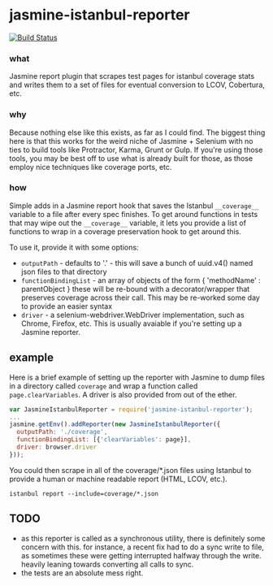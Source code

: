 # jasmine-istanbul-reporter
[![Build Status](https://travis-ci.org/bennyhat/jasmine-istanbul-reporter.svg?branch=master)](https://travis-ci.org/bennyhat/jasmine-istanbul-reporter)

### what
Jasmine report plugin that scrapes test pages for istanbul coverage stats and writes them to a set of files for eventual conversion to LCOV, Cobertura, etc.

### why
Because nothing else like this exists, as far as I could find. The biggest thing here is that this works for the weird niche of Jasmine + Selenium with no ties to build tools like Protractor, Karma, Grunt or Gulp. If you're using those tools, you may be best off to use what is already built for those, as those employ nice techniques like coverage ports, etc.

### how
Simple adds in a Jasmine report hook that saves the Istanbul ```__coverage__``` variable to a file after every spec finishes. To get around functions in tests that may wipe out the ```__coverage__``` variable, it lets you provide a list of functions to wrap in a coverage preservation hook to get around this.

To use it, provide it with some options:
- ```outputPath``` - defaults to '.' - this will save a bunch of uuid.v4() named json files to that directory
- ```functionBindingList``` - an array of objects of the form { 'methodName' : parentObject } these will be re-bound with a decorator/wrapper that preserves coverage across their call. This may be re-worked some day to provide an easier syntax
- ```driver``` - a selenium-webdriver.WebDriver implementation, such as Chrome, Firefox, etc. This is usually avaiable if you're setting up a Jasmine reporter.


## example
Here is a brief example of setting up the reporter with Jasmine to dump files in a directory called ```coverage``` and wrap a function called ```page.clearVariables```. A driver is also provided from out of the ether.

```javascript
var JasmineIstanbulReporter = require('jasmine-istanbul-reporter');
...
jasmine.getEnv().addReporter(new JasmineIstanbulReporter({
  outputPath: './coverage',
  functionBindingList: [{'clearVariables': page}],
  driver: browser.driver
}));
```

You could then scrape in all of the coverage/*.json files using Istanbul to provide a human or machine readable report (HTML, LCOV, etc.).
```
istanbul report --include=coverage/*.json
```

## TODO
- as this reporter is called as a synchronous utility, there is definitely some concern with this. for instance, a recent fix had to do a sync write to file, as sometimes these were getting interrupted halfway through the write. heavily leaning towards converting all calls to sync.
- the tests are an absolute mess right.
